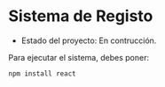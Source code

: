 <h1> Sistema de Registo</h1>

- Estado del proyecto: En contrucción. 

Para ejecutar el sistema, debes poner:

```npm install react```
